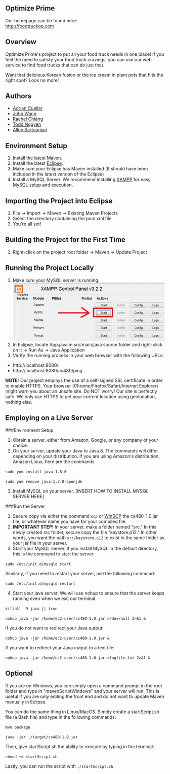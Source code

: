 Optimize Prime
--------------
Our homepage can be found here: <br />
<a href="http://foodtruckop.com" target="_blank">http://foodtruckop.com</a>


Overview
--------
Optimize Prime's project to put all your food truck needs in one place! If you feel the need to satisfy your food truck cravings, you can use our web service to find food trucks that can do just that.

Want that delicious Korean fusion or the ice cream in plant pots that hits the right spot? Look no more!


Authors
-------
* [Adrian Cuellar](https://github.com/AACuellar96)
* [John Wang](https://github.com/johnHaloWang)
* [Rachel Chiang](https://github.com/raechiang)
* [Todd Nguyen](https://github.com/toddnguyen11)
* [Allen Sartoonian](https://github.com/asartoonian)


Environment Setup
-----------------
1. Install the latest [Maven](http://maven.apache.org/download.cgi).
2. Install the latest [Eclipse](http://www.eclipse.org/).
3. Make sure your Eclipse has Maven installed (It should have been included in the latest version of the Eclipse)
4. Install a MySQL Server. We recommend installing [XAMPP](https://www.apachefriends.org/index.html) for easy MySQL setup and execution.


Importing the Project into Eclipse
----------------------------------
1. File &rightarrow; Import &rightarrow; Maven &rightarrow; Existing Maven Projects
2. Select the directory containing the pom.xml file
3. You're all set!


Building the Project for the First Time
---------------------------------------
1. Right-click on the project root folder &rightarrow; Maven &rightarrow; Update Project


Running the Project Locally
----------------------------------------
1. Make sure your MySQL server is running. ![XAMPPImage1](./src/main/resources/static/images/xampp1.jpg)
2. In Eclipse, locate App.java in src/main/java source folder and right-click on it &rightarrow; Run As &rightarrow; Java Application
3. Verify the running process in your web browser with the following URLs:

- http://localhost:8080/
- http://localhost:8080/cs480/ping

**NOTE:** Our project employs the use of a self-signed SSL certificate in order to enable HTTPS. Your browser (Chrome/Firefox/Safari/Internet Explorer) might warn you about an unsafe site. Do NOT worry! Our site is perfectly safe. We only use HTTPS to get your current location using geolocation, nothing else. 


Employing on a Live Server
--------------------------


###Environment Setup
1. Obtain a server, either from Amazon, Google, or any company of your choice.
2. On your server, update your Java to Java 8. The commands will differ depending on your distribution. If you are using Amazon's distribution, Amazon Linux, here are the commands

`sudo yum install java-1.8.0`

`sudo yum remove java-1.7.0-openjdk`

3. Install MySQL on your server. [INSERT HOW TO INSTALL MYSQL SERVER HERE]


###Run the Server
1. Secure copy via either the command `scp` or [WinSCP](https://winscp.net/eng/download.php) the cs480-1.0.jar file, or whatever name you have for your compiled file.
2. **IMPORTANT STEP!** In your server, make a folder named "src." In this newly created src folder, secure copy the file "keystore.p12." In other words, you want the path `src/keystore.p12` to exist in the same folder as your jar file in your server.
3. Start your MySQL server. If you install MySQL in the default directory, this is the command to start the server

`sudo /etc/init.d/mysqld start`

Similarly, if you need to restart your server, use the following command:

`sudo /etc/init.d/mysqld restart`

4. Start your java server. We will use nohup to ensure that the server keeps running even when we exit our terminal.

`killall -9 java || true`

`nohup java -jar /home/ec2-user/cs480-1.0.jar >/dev/null 2>&1 &`

If you do not want to redirect your Java output:

`nohup java -jar /home/ec2-user/cs480-1.0.jar &`

If you want to redirect your Java output to a text file:

`nohup java -jar /home/ec2-user/cs480-1.0.jar >logfile.txt 2>&1 &`

Optional
--------
If you are on Windows, you can simply open a command prompt in the root folder and type in "mavenScriptWindows" and your server will run. This is useful if you are only editing the front end and do not want to update Maven manually in Eclipse.

You can do the same thing in Linux/MacOS. Simply create a startScript.sh file (a Bash file) and type in the following commands:

`mvn package`

`java -jar ./target/cs480-1.0.jar`

Then, give startScript.sh the ability to execute by typing in the terminal:

`chmod +x startScript.sh`

Lastly, you can run the script with `./startScript.sh`